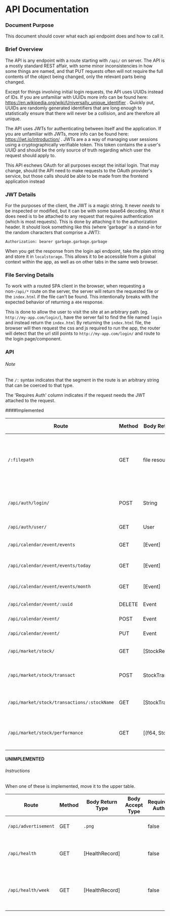 # API Documentation

### Document Purpose
This document should cover what each api endpoint does and how to call it.


### Brief Overview
The API is any endpoint with a route starting with `/api/` on server.
The API is a mostly standard REST affair, with some minor inconsistencies in how some things are named, and that PUT requests often will not require the full contents of the object being changed, only the relevant parts being changed.

Except for things involving initial login requests, the API uses UUIDs instead of IDs.
If you are unfamiliar with UUIDs more info can be found here: https://en.wikipedia.org/wiki/Universally_unique_identifier . 
Quickly put, UUIDs are randomly generated identifiers that are long enough to statistically ensure that there will never be a collision, and are therefore all unique. 

The API uses JWTs for authenticating between itself and the application.
If you are unfamiliar with JWTs, more info can be found here: https://jwt.io/introduction/ .
JWTs are a a way of managing user sessions using a cryptographically verifiable token.
This token contains the a user's UUID and should be the only source of truth regarding which user the request should apply to.

This API eschews OAuth for all purposes except the initial login.
That may change, should the API need to make requests to the OAuth provider's service, but those calls should be able to be made from the frontend application instead 


### JWT Details
For the purposes of the client, the JWT is a magic string.
It never _needs_ to be inspected or modified, but it can be with some base64 decoding.
What it does need is to be attached to any request that requires authentication (which is most requests).
This is done by attaching it to the authorization header.
It should look something like this (where 'garbage' is a stand-in for the random characters that comprise a JWT):
```
Authorization: bearer garbage.garbage.garbage 
```

When you get the response from the login api endpoint, take the plain string and store it in `localstorage`.
This allows it to be accessible from a global context within the app, as well as on other tabs in the same web browser.

### File Serving Details
To work with a routed SPA client in the browser, when requesting a non-`/api/*` route on the server, the server will return the requested file or the `index.html` if the file can't be found.
This intentionally breaks with the expected behavior of returning a `404` response.

This is done to allow the user to visit the site at an arbitrary path (eg. `http://my-app.com/login/`), have the server fail to find the file named `login` and instead return the `index.html`
By returning the `index.html` file, the browser will then request the css and js required to run the app, the router will detect that the url still points to `http://my-app.com/login/` and route to the login page/component.

### API

###### Note
The `/:` syntax indicates that the segment in the route is an arbitrary string that can be coerced to that type.

The 'Requires Auth' column indicates if the request needs the JWT attached to the request.

####Implemented


| Route                               | Method | Body Return Type   | Body Accept Type    | Requires Auth |Description                            |
| -------------------------------     | ------ | ----------------   | ------------------  | ------------- |-------------------------------------- |
| `/:filepath`                        | GET    | file resource      |                     | no            | Gets the requested file, and failing that - returns index.html instead of a 404 |
| `/api/auth/login/`                  | POST   | String             | Login               | no            | Logs in to the application, returning JWT string |
| `/api/auth/user/`                   | GET    | User               |                     | yes           | Gets the user                         |
| `/api/calendar/event/events`        | GET    | \[Event\]          |                     | yes           | Gets all events for user              |
| `/api/calendar/event/events/today`  | GET    | \[Event\]          |                     | yes           | Gets events today for user            |
| `/api/calendar/event/events/month`  | GET    | \[Event\]          |                     | yes           | Gets events this Month for user       |
| `/api/calendar/event/:uuid`         | DELETE | Event              |                     | yes           | Deletes event                         |
| `/api/calendar/event/`              | POST   | Event              | NewEventMessage     | yes           | Creates event                         |
| `/api/calendar/event/`              | PUT    | Event              | EventChangeset      | yes           | Modifies event                        |
| `/api/market/stock/`                | GET    | \[StockResponse\]    |                   | yes           | All the stocks the user owns          |
| `/api/market/stock/transact`        | POST   | StockTransaction  | StockTransactionRequest | yes        | Buys or sells a quantity of a given stock|
| `/api/market/stock/transactions/:stockName`| GET | \[StockTransaction\] |               | yes           | Gets the transaction history for a given stock |
| `/api/market/stock/performance`      | GET    | \[(f64, Stock)\]     |                  | yes           | Gets the performance for each stock the user has  |

#### UNIMPLEMENTED                      
###### Instructions
When one of these is implemented, move it to the upper table.                      
                      
| Route                               | Method | Body Return Type   |  Body Accept Type   | Requires Auth |Description                            |
| -------------------------------     | ------ | ----------------   | ------------------- | ------------- |-------------------------------------- |
| `/api/advertisement`                | GET    | `.png`             |                     | false         | Gets the advertisement if available   |
| `/api/health`                       | GET    | \[HealthRecord\]   |                     | false         | Gets all of the history of requests for the advertisement      |
| `/api/health/week`                  | GET    | \[HealthRecord\]   |                     | false         | Gets the last weeks worth of the history of requests for the advertisement      |


